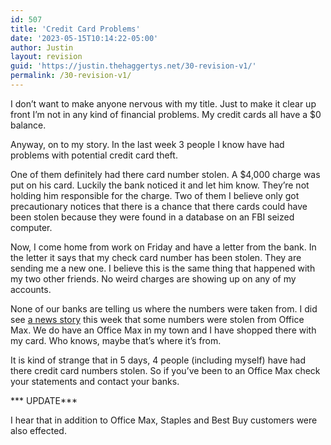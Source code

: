```yaml
---
id: 507
title: 'Credit Card Problems'
date: '2023-05-15T10:14:22-05:00'
author: Justin
layout: revision
guid: 'https://justin.thehaggertys.net/30-revision-v1/'
permalink: /30-revision-v1/
---
```


I don’t want to make anyone nervous with my title. Just to make it clear up front I’m not in any kind of financial problems. My credit cards all have a $0 balance.

Anyway, on to my story. In the last week 3 people I know have had problems with potential credit card theft.

One of them definitely had there card number stolen. A $4,000 charge was put on his card. Luckily the bank noticed it and let him know. They’re not holding him responsible for the charge. Two of them I believe only got precautionary notices that there is a chance that there cards could have been stolen because they were found in a database on an FBI seized computer.

Now, I come home from work on Friday and have a letter from the bank. In the letter it says that my check card number has been stolen. They are sending me a new one. I believe this is the same thing that happened with my two other friends. No weird charges are showing up on any of my accounts.

None of our banks are telling us where the numbers were taken from. I did see [a news story](http://news.com.com/2100-1029_3-6049290.html?part=rss&tag=6049290&subj=news) this week that some numbers were stolen from Office Max. We do have an Office Max in my town and I have shopped there with my card. Who knows, maybe that’s where it’s from.

It is kind of strange that in 5 days, 4 people (including myself) have had there credit card numbers stolen. So if you’ve been to an Office Max check your statements and contact your banks.

\*\*\* UPDATE\*\*\*

I hear that in addition to Office Max, Staples and Best Buy customers were also effected.